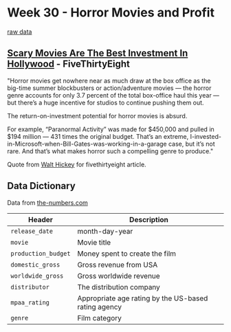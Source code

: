# Week 30 - Horror Movies and Profit

[raw data](https://github.com/rfordatascience/tidytuesday/blob/master/data/2018-10-23/movie_profit.csv)

## [Scary Movies Are The Best Investment In Hollywood](https://fivethirtyeight.com/features/scary-movies-are-the-best-investment-in-hollywood/) - FiveThirtyEight

"Horror movies get nowhere near as much draw at the box office as the big-time summer blockbusters or action/adventure movies — the horror genre accounts for only 3.7 percent of the total box-office haul this year — but there’s a huge incentive for studios to continue pushing them out.

The return-on-investment potential for horror movies is absurd.

For example, “Paranormal Activity” was made for $450,000 and pulled in $194 million — 431 times the original budget. That’s an extreme, I-invested-in-Microsoft-when-Bill-Gates-was-working-in-a-garage case, but it’s not rare. And that’s what makes horror such a compelling genre to produce."

Quote from [Walt Hickey](https://twitter.com/WaltHickey) for fivethirtyeight article.

## Data Dictionary
Data from [the-numbers.com](https://www.the-numbers.com/)

Header | Description
---|---------
`release_date` | month-day-year
`movie` | Movie title
`production_budget` | Money spent to create the film
`domestic_gross` | Gross revenue from USA
`worldwide_gross` | Gross worldwide revenue
`distributor` | The distribution company
`mpaa_rating` | Appropriate age rating by the US-based rating agency
`genre` | Film category

